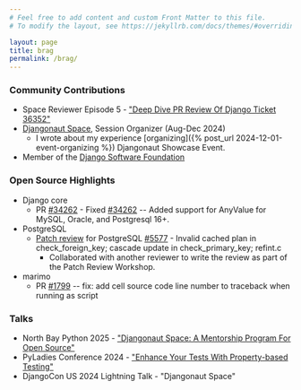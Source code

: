 ```yaml
---
# Feel free to add content and custom Front Matter to this file.
# To modify the layout, see https://jekyllrb.com/docs/themes/#overriding-theme-defaults

layout: page
title: brag
permalink: /brag/
---
```


### Community Contributions
- Space Reviewer Episode 5 - ["Deep Dive PR Review Of Django Ticket 36352"](https://www.youtube.com/watch?v=mPndbdezvJw)
- [Djangonaut Space](https://djangonaut.space), Session Organizer (Aug-Dec 2024)
    - I wrote about my experience [organizing]({% post_url 2024-12-01-event-organizing %}) Djangonaut Showcase Event.
- Member of the [Django Software Foundation](https://www.djangoproject.com/foundation/individual-members/)

### Open Source Highlights
- Django core
    - PR [#34262](https://github.com/django/django/pull/19196) - Fixed [#34262](https://code.djangoproject.com/ticket/34262) -- Added support for AnyValue for MySQL, Oracle, and Postgresql 16+.
- PostgreSQL
    - [Patch review](https://www.postgresql.org/message-id/174293570374.60294.13024599409215069922.pgcf%40coridan.postgresql.org) for PostgreSQL [#5577](https://commitfest.postgresql.org/patch/5577/) - Invalid cached plan in check_foreign_key; cascade update in check_primary_key; refint.c
        - Collaborated with another reviewer to write the review as part of the Patch Review Workshop.
- marimo
    - PR [#1799](https://github.com/marimo-team/marimo/pull/1799) -- fix: add cell source code line number to traceback when running as script

### Talks
- North Bay Python 2025 - ["Djangonaut Space: A Mentorship Program For Open Source"](https://youtu.be/U1iHZGiqeJw)
- PyLadies Conference 2024 - ["Enhance Your Tests With Property-based Testing"](https://www.youtube.com/watch?v=wdifOXeVEtw&list=PLOItnwPQ-eHxWh6Af6xRuKprSk_OBU0cL&index=27&pp=iAQB)
- DjangoCon US 2024 Lightning Talk - "Djangonaut Space"
